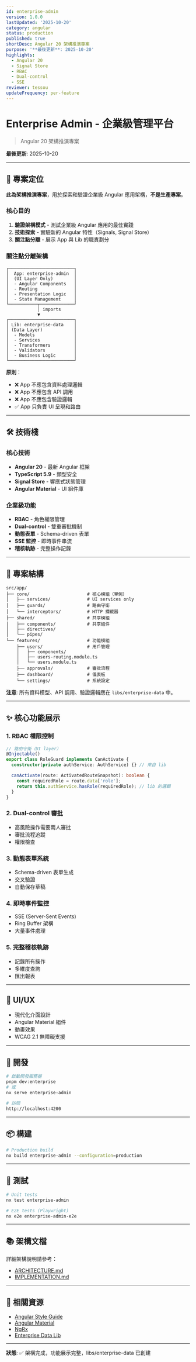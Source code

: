 ```yaml
---
id: enterprise-admin
version: 1.0.0
lastUpdated: '2025-10-20'
category: angular
status: production
published: true
shortDesc: Angular 20 架構推演專案
purpose: '**最後更新**: 2025-10-20'
highlights:
  - Angular 20
  - Signal Store
  - RBAC
  - Dual-control
  - SSE
reviewer: tessou
updateFrequency: per-feature
---
```


# Enterprise Admin - 企業級管理平台

> Angular 20 架構推演專案

**最後更新**: 2025-10-20

---

## 🎯 專案定位

**此為架構推演專案**，用於探索和驗證企業級 Angular 應用架構，**不是生產專案**。

### 核心目的

1. **驗證架構模式** - 測試企業級 Angular 應用的最佳實踐
2. **技術探索** - 實驗新的 Angular 特性（Signals, Signal Store）
3. **關注點分離** - 展示 App 與 Lib 的職責劃分

### 關注點分離架構

```
┌─────────────────────────┐
│  App: enterprise-admin  │
│  (UI Layer Only)        │
│  - Angular Components   │
│  - Routing              │
│  - Presentation Logic   │
│  - State Management     │
└───────────┬─────────────┘
            │ imports
            ▼
┌─────────────────────────┐
│ Lib: enterprise-data    │
│ (Data Layer)            │
│  - Models               │
│  - Services             │
│  - Transformers         │
│  - Validators           │
│  - Business Logic       │
└─────────────────────────┘
```

**原則**：

- ❌ App 不應包含資料處理邏輯
- ❌ App 不應包含 API 調用
- ❌ App 不應包含驗證邏輯
- ✅ App 只負責 UI 呈現和路由

---

## 🛠️ 技術棧

### 核心技術

- **Angular 20** - 最新 Angular 框架
- **TypeScript 5.9** - 類型安全
- **Signal Store** - 響應式狀態管理
- **Angular Material** - UI 組件庫

### 企業級功能

- **RBAC** - 角色權限管理
- **Dual-control** - 雙重審批機制
- **動態表單** - Schema-driven 表單
- **SSE 監控** - 即時事件串流
- **稽核軌跡** - 完整操作記錄

---

## 📂 專案結構

```
src/app/
├── core/                      # 核心模組（單例）
│   ├── services/              # UI services only
│   ├── guards/                # 路由守衛
│   └── interceptors/          # HTTP 攔截器
├── shared/                    # 共享模組
│   ├── components/            # 共享組件
│   ├── directives/
│   └── pipes/
└── features/                  # 功能模組
    ├── users/                 # 用戶管理
    │   ├── components/
    │   ├── users-routing.module.ts
    │   └── users.module.ts
    ├── approvals/             # 審批流程
    ├── dashboard/             # 儀表板
    └── settings/              # 系統設定
```

**注意**: 所有資料模型、API 調用、驗證邏輯應在 `libs/enterprise-data` 中。

---

## ✨ 核心功能展示

### 1. RBAC 權限控制

```typescript
// 路由守衛（UI layer）
@Injectable()
export class RoleGuard implements CanActivate {
  constructor(private authService: AuthService) {} // 來自 lib

  canActivate(route: ActivatedRouteSnapshot): boolean {
    const requiredRole = route.data['role'];
    return this.authService.hasRole(requiredRole); // lib 的邏輯
  }
}
```

### 2. Dual-control 審批

- 高風險操作需要兩人審批
- 審批流程追蹤
- 權限檢查

### 3. 動態表單系統

- Schema-driven 表單生成
- 交叉驗證
- 自動保存草稿

### 4. 即時事件監控

- SSE (Server-Sent Events)
- Ring Buffer 架構
- 大量事件處理

### 5. 完整稽核軌跡

- 記錄所有操作
- 多維度查詢
- 匯出報表

---

## 🎨 UI/UX

- 現代化介面設計
- Angular Material 組件
- 動畫效果
- WCAG 2.1 無障礙支援

---

## 🚀 開發

```bash
# 啟動開發服務器
pnpm dev:enterprise
# 或
nx serve enterprise-admin

# 訪問
http://localhost:4200
```

---

## 📦 構建

```bash
# Production build
nx build enterprise-admin --configuration=production
```

---

## 🧪 測試

```bash
# Unit tests
nx test enterprise-admin

# E2E tests (Playwright)
nx e2e enterprise-admin-e2e
```

---

## 📚 架構文檔

詳細架構說明請參考：

- [ARCHITECTURE.md](../../apps/enterprise-admin/ARCHITECTURE.md)
- [IMPLEMENTATION.md](../../apps/enterprise-admin/IMPLEMENTATION.md)

---

## 🔗 相關資源

- [Angular Style Guide](https://angular.io/guide/styleguide)
- [Angular Material](https://material.angular.io/)
- [NgRx](https://ngrx.io/)
- [Enterprise Data Lib](../libs/ENTERPRISE_DATA.md)

---

**狀態**: ✅ 架構完成，功能展示完整，libs/enterprise-data 已創建
